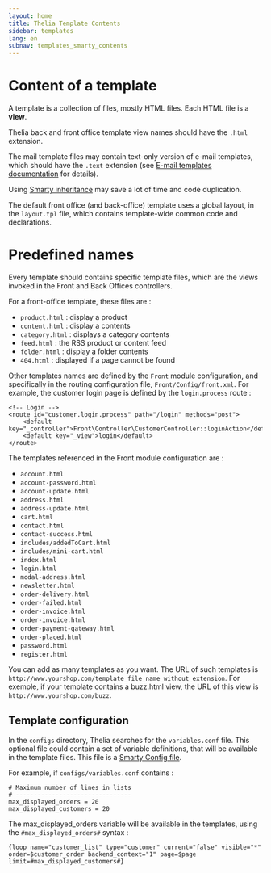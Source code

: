 ```yaml
---
layout: home
title: Thelia Template Contents
sidebar: templates
lang: en
subnav: templates_smarty_contents
---
```

# Content of a template #

A template is a collection of files, mostly HTML files. Each HTML file is a **view**.

Thelia back and front office template view names should have the `.html` extension.

The mail template files may contain text-only version of e-mail templates, which should have the `.text` extension (see [E-mail templates documentation](http://doc.thelia.net/en/documentation/templates/emails.html) for details).

Using [Smarty inheritance](http://www.smarty.net/inheritance) may save a lot of time and code duplication.

The default front office (and back-office) template uses a global layout, in the `layout.tpl` file, which contains template-wide common code and declarations.

# Predefined names #

Every template should contains specific template files, which are the views invoked in the Front and Back Offices controllers. 

For a front-office template, these files are :

- `product.html` : display a product
- `content.html` : display a contents
- `category.html` : displays a category contents
- `feed.html` : the RSS product or content feed
- `folder.html` : display a folder contents
- `404.html` : displayed if a page cannot be found

Other templates names are defined by the `Front` module configuration, and specifically in the routing configuration file, `Front/Config/front.xml`. For example, the customer login page is defined by the `login.process` route :

    <!-- Login -->
    <route id="customer.login.process" path="/login" methods="post">
        <default key="_controller">Front\Controller\CustomerController::loginAction</default>
        <default key="_view">login</default>
    </route>

The templates referenced in the Front module configuration are :

- `account.html`
- `account-password.html`
- `account-update.html`
- `address.html`
- `address-update.html`
- `cart.html`
- `contact.html`
- `contact-success.html`
- `includes/addedToCart.html`
- `includes/mini-cart.html`
- `index.html`
- `login.html`
- `modal-address.html`
- `newsletter.html`
- `order-delivery.html`
- `order-failed.html`
- `order-invoice.html`
- `order-invoice.html`
- `order-payment-gateway.html`
- `order-placed.html`
- `password.html`
- `register.html`

You can add as many templates as you want. The URL of such templates is `http://www.yourshop.com/template_file_name_without_extension`. For exemple, if your template contains a buzz.html view, the URL of this view is `http://www.yourshop.com/buzz`.

## Template configuration ##

In the `configs` directory, Thelia searches for the `variables.conf` file. This optional file could contain a set of variable definitions, that will be available in the template files. This file is a [Smarty Config file](http://www.smarty.net/docs/en/config.files.tpl).

For example, if `configs/variables.conf` contains :
    
    # Maximum number of lines in lists
    # --------------------------------
    max_displayed_orders = 20
    max_displayed_customers = 20


The max_displayed_orders variable will be available in the templates, using the `#max_displayed_orders#` syntax :

    {loop name="customer_list" type="customer" current="false" visible="*" order=$customer_order backend_context="1" page=$page limit=#max_displayed_customers#}



